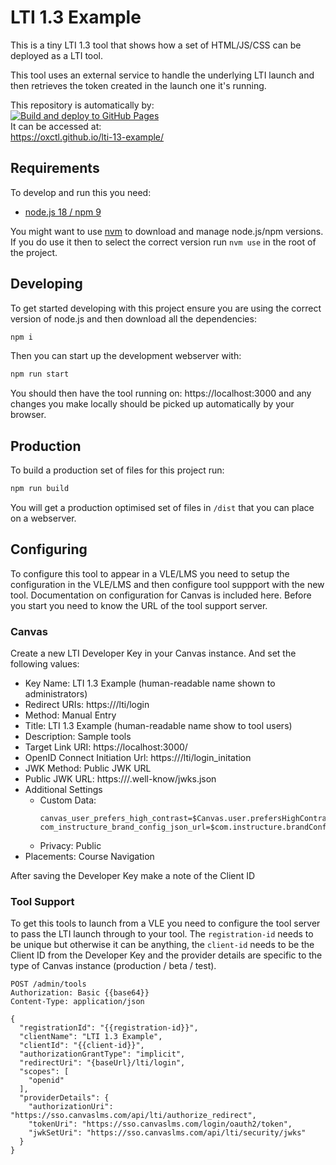 # LTI 1.3 Example

This is a tiny LTI 1.3 tool that shows how a set of HTML/JS/CSS can be deployed as a LTI tool.

This tool uses an external service to handle the underlying LTI launch and then retrieves the token created in the launch one it's running.

This repository is automatically by:\
[![Build and deploy to GitHub Pages](https://github.com/oxctl/lti-13-example/actions/workflows/pages.yml/badge.svg)](https://github.com/oxctl/lti-13-example/actions/workflows/pages.yml)\
It can be accessed at:\
https://oxctl.github.io/lti-13-example/

## Requirements

To develop and run this you need:

- [node.js 18 / npm 9](https://nodejs.org)

You might want to use [nvm](https://github.com/nvm-sh/nvm) to download and manage node.js/npm versions. If you do use it then to select the correct version run `nvm use` in the root of the project.

## Developing

To get started developing with this project ensure you are using the correct version of node.js and then download all the dependencies:

```bash
npm i
```

Then you can start up the development webserver with:

```bash
npm run start
```
You should then have the tool running on: https://localhost:3000 and any changes you make locally should be picked up automatically by your browser.

## Production

To build a production set of files for this project run:
```bash
npm run build
```
You will get a production optimised set of files in `/dist` that you can place on a webserver.

## Configuring

To configure this tool to appear in a VLE/LMS you need to setup the configuration in the VLE/LMS and then configure tool suppport with the new tool. Documentation on configuration for Canvas is included here. Before you start you need to know the URL of the tool support server.

### Canvas

Create a new LTI Developer Key in your Canvas instance. And set the following values:

- Key Name: LTI 1.3 Example (human-readable name shown to administrators)
- Redirect URIs: https://<tool-support-server>/lti/login
- Method: Manual Entry
- Title: LTI 1.3 Example (human-readable name show to tool users)
- Description: Sample tools
- Target Link URI: https://localhost:3000/
- OpenID Connect Initiation Url: https://<tool-support-server>/lti/login_initation
- JWK Method: Public JWK URL
- Public JWK URL: https://<tools-support-server>/.well-know/jwks.json
- Additional Settings
  - Custom Data:
    ```
    canvas_user_prefers_high_contrast=$Canvas.user.prefersHighContrast
    com_instructure_brand_config_json_url=$com.instructure.brandConfigJSON.url
    ```
  - Privacy: Public
- Placements: Course Navigation

After saving the Developer Key make a note of the Client ID

### Tool Support

To get this tools to launch from a VLE you need to configure the tool server to pass the LTI launch through to your tool. The `registration-id` needs to be unique but otherwise it can be anything, the `client-id` needs to be the Client ID from the Developer Key and the provider details are specific to the type of Canvas instance (production / beta / test).

```http request
POST /admin/tools
Authorization: Basic {{base64}}
Content-Type: application/json

{
  "registrationId": "{{registration-id}}",
  "clientName": "LTI 1.3 Example",
  "clientId": "{{client-id}}",
  "authorizationGrantType": "implicit",
  "redirectUri": "{baseUrl}/lti/login",
  "scopes": [
    "openid"
  ],
  "providerDetails": {
    "authorizationUri": "https://sso.canvaslms.com/api/lti/authorize_redirect",
    "tokenUri": "https://sso.canvaslms.com/login/oauth2/token",
    "jwkSetUri": "https://sso.canvaslms.com/api/lti/security/jwks"
  }
}
```






